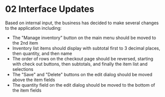 # 02 Interface Updates

Based on internal input, the business has decided to make several changes to the application including:

- The "Manage inventory" button on the main menu should be moved to the 2nd item
- Inventory list items should display with subtotal first to 3 decimal places, then quantity, and then name
- The order of rows on the checkout page should be reversed, starting with check out buttons, then subtotals, and finally the item list and selections
- The "Save" and "Delete" buttons on the edit dialog should be moved above the item fields
- The quantity field on the edit dialog should be moved to the bottom of the item fields
